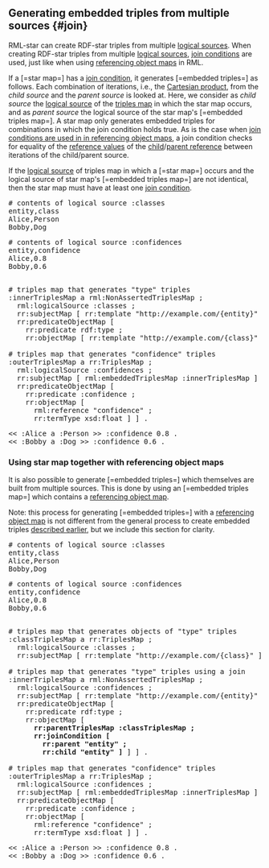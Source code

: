## Generating embedded triples from multiple sources {#join}

RML-star can create RDF-star triples from multiple [logical sources](https://rml.io/specs/rml/#logical-source).
When creating RDF-star triples from multiple [logical sources](https://rml.io/specs/rml/#logical-source), [join conditions](https://rml.io/specs/rml/#join-condition) are used, just like when using [referencing object maps](https://rml.io/specs/rml/#referencing-object-map) in RML.

If a [=star map=] has a [join condition](https://rml.io/specs/rml/#join-condition), it generates [=embedded triples=] as follows. Each combination of iterations, i.e., the [Cartesian product](https://en.wikipedia.org/wiki/Cartesian_product), from the *child source* and the *parent source* is looked at. Here, we consider as <dfn>child source</dfn> the [logical source](https://rml.io/specs/rml/#logical-source) of the [triples map](https://rml.io/specs/rml/#triples-map) in which the star map occurs, and as <dfn>parent source</dfn> the logical source of the star map's [=embedded triples map=]. A star map only generates embedded triples for combinations in which the join condition holds true. As is the case when [join conditions are used in in referencing object maps](https://rml.io/specs/rml/#logical-join), a join condition checks for equality of the [reference values](https://rml.io/specs/rml/#reference-value) of the [child](https://rml.io/specs/rml/#child-reference)/[parent reference](https://rml.io/specs/rml/#parent-reference) between iterations of the child/parent source.

<!--Following criterion is taken almost verbatim from the RML spec, mutatis mutandi: https://rml.io/specs/rml/#parent-query -->
If the [logical source](https://rml.io/specs/rml/#logical-source) of triples map in which a [=star map=] occurs and the logical source of star map's [=embedded triples map=] are not identical, then the star map must have at least one [join condition](https://rml.io/specs/rml/#join-condition). 

<pre class="ex-input">
# contents of logical source :classes
entity,class
Alice,Person
Bobby,Dog
</pre>

<pre class="ex-input">
# contents of logical source :confidences
entity,confidence
Alice,0.8
Bobby,0.6
</pre>

<pre class="ex-mapping nohighlight"><!-- nohighlight because otherwise the bolding is lost and we don't use highlighting anyway-->
# triples map that generates "type" triples
:innerTriplesMap a rml:NonAssertedTriplesMap ;
  rml:logicalSource :classes ;
  rr:subjectMap [ rr:template "http://example.com/{entity}" ] ;
  rr:predicateObjectMap [
    rr:predicate rdf:type ;
    rr:objectMap [ rr:template "http://example.com/{class}" ] ] .
    
# triples map that generates "confidence" triples
:outerTriplesMap a rr:TriplesMap ;
  rml:logicalSource :confidences ;
  rr:subjectMap [ rml:embeddedTriplesMap :innerTriplesMap ] ;
  rr:predicateObjectMap [
    rr:predicate :confidence ;
    rr:objectMap [ 
      rml:reference "confidence" ;
      rr:termType xsd:float ] ] .
</pre>

<pre class="ex-output">
<< :Alice a :Person >> :confidence 0.8 .
<< :Bobby a :Dog >> :confidence 0.6 .
</pre>

### Using star map together with referencing object maps

It is also possible to generate [=embedded triples=] which themselves are built from multiple sources.
This is done by using an [=embedded triples map=] which contains a [referencing object map](https://rml.io/specs/rml/#referencing-object-map).

Note: this process for generating [=embedded triples=] with a [referencing object map](https://rml.io/specs/rml/#referencing-object-map) is not different from the general process to create embedded triples [described earlier](#embedded), but we include this section for clarity.

<pre class="ex-input">
# contents of logical source :classes
entity,class
Alice,Person
Bobby,Dog
</pre>

<pre class="ex-input">
# contents of logical source :confidences
entity,confidence
Alice,0.8
Bobby,0.6
</pre>

<pre class="ex-mapping nohighlight"><!-- nohighlight because otherwise the bolding is lost and we don't use highlighting anyway-->
# triples map that generates objects of "type" triples
:classTriplesMap a rr:TriplesMap ;
  rml:logicalSource :classes ;
  rr:subjectMap [ rr:template "http://example.com/{class}" ].

# triples map that generates "type" triples using a join
:innerTriplesMap a rml:NonAssertedTriplesMap ;
  rml:logicalSource :confidences ;
  rr:subjectMap [ rr:template "http://example.com/{entity}" ] ;
  rr:predicateObjectMap [
    rr:predicate rdf:type ;
    rr:objectMap [ 
      <b>rr:parentTriplesMap :classTriplesMap ;
      rr:joinCondition [
        rr:parent "entity" ;
        rr:child "entity" ]</b> ] ] .
    
# triples map that generates "confidence" triples
:outerTriplesMap a rr:TriplesMap ;
  rml:logicalSource :confidences ;
  rr:subjectMap [ rml:embeddedTriplesMap :innerTriplesMap ] ;
  rr:predicateObjectMap [
    rr:predicate :confidence ;
    rr:objectMap [ 
      rml:reference "confidence" ;
      rr:termType xsd:float ] ] .
</pre>

<pre class="ex-output">
<< :Alice a :Person >> :confidence 0.8 .
<< :Bobby a :Dog >> :confidence 0.6 .
</pre>